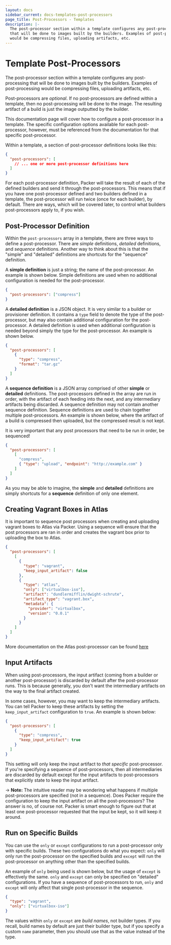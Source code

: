```yaml
---
layout: docs
sidebar_current: docs-templates-post-processors
page_title: Post-Processors - Templates
description: |-
  The post-processor section within a template configures any post-processing
  that will be done to images built by the builders. Examples of post-processing
  would be compressing files, uploading artifacts, etc.
---
```


# Template Post-Processors

The post-processor section within a template configures any post-processing that
will be done to images built by the builders. Examples of post-processing would
be compressing files, uploading artifacts, etc.

Post-processors are *optional*. If no post-processors are defined within a
template, then no post-processing will be done to the image. The resulting
artifact of a build is just the image outputted by the builder.

This documentation page will cover how to configure a post-processor in a
template. The specific configuration options available for each post-processor,
however, must be referenced from the documentation for that specific
post-processor.

Within a template, a section of post-processor definitions looks like this:

```json
{
  "post-processors": [
    // ... one or more post-processor definitions here
  ]
}
```

For each post-processor definition, Packer will take the result of each of the
defined builders and send it through the post-processors. This means that if you
have one post-processor defined and two builders defined in a template, the
post-processor will run twice (once for each builder), by default. There are
ways, which will be covered later, to control what builders post-processors
apply to, if you wish.

## Post-Processor Definition

Within the `post-processors` array in a template, there are three ways to define
a post-processor. There are *simple* definitions, *detailed* definitions, and
*sequence* definitions. Another way to think about this is that the "simple" and
"detailed" definitions are shortcuts for the "sequence" definition.

A **simple definition** is just a string; the name of the post-processor. An
example is shown below. Simple definitions are used when no additional
configuration is needed for the post-processor.

```json
{
  "post-processors": ["compress"]
}
```

A **detailed definition** is a JSON object. It is very similar to a builder or
provisioner definition. It contains a `type` field to denote the type of the
post-processor, but may also contain additional configuration for the
post-processor. A detailed definition is used when additional configuration is
needed beyond simply the type for the post-processor. An example is shown below.

```json
{
  "post-processors": [
    {
      "type": "compress",
      "format": "tar.gz"
    }
  ]
}
```

A **sequence definition** is a JSON array comprised of other **simple** or
**detailed** definitions. The post-processors defined in the array are run in
order, with the artifact of each feeding into the next, and any intermediary
artifacts being discarded. A sequence definition may not contain another
sequence definition. Sequence definitions are used to chain together multiple
post-processors. An example is shown below, where the artifact of a build is
compressed then uploaded, but the compressed result is not kept.

It is very important that any post processors that need to be run in order, be sequenced!

```json
{
  "post-processors": [
    [
      "compress",
      { "type": "upload", "endpoint": "http://example.com" }
    ]
  ]
}
```

As you may be able to imagine, the **simple** and **detailed** definitions are
simply shortcuts for a **sequence** definition of only one element.

## Creating Vagrant Boxes in Atlas

It is important to sequence post processors when creating and uploading vagrant boxes to Atlas via Packer. Using a sequence will ensure that the post processors are ran in order and creates the vagrant box prior to uploading the box to Atlas.

```json
{
  "post-processors": [
    [
      {
        "type": "vagrant",
        "keep_input_artifact": false
      },
      {
        "type": "atlas",
        "only": ["virtualbox-iso"],
        "artifact": "dundlermifflin/dwight-schrute",
        "artifact_type": "vagrant.box",
        "metadata": {
          "provider": "virtualbox",
          "version": "0.0.1"
        }
      }
    ]
  ]
}
```

More documentation on the Atlas post-processor can be found [here](/docs/post-processors/atlas.html)

## Input Artifacts

When using post-processors, the input artifact (coming from a builder or another
post-processor) is discarded by default after the post-processor runs. This is
because generally, you don't want the intermediary artifacts on the way to the
final artifact created.

In some cases, however, you may want to keep the intermediary artifacts. You can
tell Packer to keep these artifacts by setting the `keep_input_artifact`
configuration to `true`. An example is shown below:

```json
{
  "post-processors": [
    {
      "type": "compress",
      "keep_input_artifact": true
    }
  ]
}
```

This setting will only keep the input artifact to *that specific*
post-processor. If you're specifying a sequence of post-processors, then all
intermediaries are discarded by default except for the input artifacts to
post-processors that explicitly state to keep the input artifact.

-> **Note:** The intuitive reader may be wondering what happens if multiple
post-processors are specified (not in a sequence). Does Packer require the
configuration to keep the input artifact on all the post-processors? The answer
is no, of course not. Packer is smart enough to figure out that at least one
post-processor requested that the input be kept, so it will keep it around.

## Run on Specific Builds

You can use the `only` or `except` configurations to run a post-processor only
with specific builds. These two configurations do what you expect: `only` will
only run the post-processor on the specified builds and `except` will run the
post-processor on anything other than the specified builds.

An example of `only` being used is shown below, but the usage of `except` is
effectively the same. `only` and `except` can only be specified on "detailed"
configurations. If you have a sequence of post-processors to run, `only` and
`except` will only affect that single post-processor in the sequence.

```json
{
  "type": "vagrant",
  "only": ["virtualbox-iso"]
}
```

The values within `only` or `except` are *build names*, not builder types. If
you recall, build names by default are just their builder type, but if you
specify a custom `name` parameter, then you should use that as the value instead
of the type.
